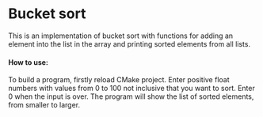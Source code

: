 # Bucket sort
This is an implementation of bucket sort 
with functions for adding an element into the list in the array
 and printing sorted elements from all lists.                                          
#### How to use:
To build a program, firstly reload CMake project. Enter positive float numbers 
with values from 0 to 100 not inclusive that you want to sort. Enter 0 when the input is over. 
The program will show the list of sorted elements, from smaller to larger.